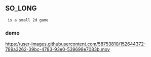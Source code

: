## SO_LONG
     is a small 2d game


### demo
https://user-images.githubusercontent.com/58753810/152644372-789a3262-39bc-4783-93e0-539698e7083b.mov

